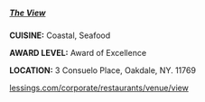 <h5><a href="//www.lessings.com/corporate/restaurants/venue/view" target="_blank" onclick="ga('send', 'event', 'OutBoundLinks', '//www.lessings.com/corporate/restaurants/venue/view', 'The View');">The View</a></h5>

**CUISINE:** Coastal, Seafood

**AWARD LEVEL:** Award of Excellence

**LOCATION:** 3 Consuelo Place, Oakdale, NY. 11769

<a href="//www.lessings.com/corporate/restaurants/venue/view" target="_blank" onclick="ga('send', 'event', 'OutBoundLinks', '//www.lessings.com/corporate/restaurants/venue/view', 'The View');">lessings.com/corporate/restaurants/venue/view</a>
